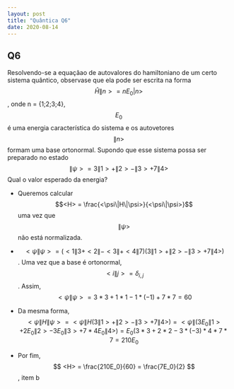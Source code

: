```yaml
---
layout: post
title: "Quântica Q6"
date: 2020-08-14
---
```

## Q6

Resolvendo-se a equaçãao de autovalores do hamiltoniano de um certo sistema quântico, observase que ela pode ser escrita na forma $$\hat{H}\|n> = nE_0|n>$$, onde n = {1;2;3;4}, $$E_0$$ é uma energia característica do sistema e os autovetores $${\|n>}$$ formam uma base ortonormal. Supondo que esse sistema possa ser preparado no estado
$$ \|\psi> = 3\|1> + \|2> - \|3> + 7\|4> $$ Qual o valor esperado da energia?

* Queremos calcular $$<H> = \frac{<\psi\|H\|\psi>}{<\psi\|\psi>}$$ uma vez que $$\|\psi>$$ não está normalizada. 

* $$<\psi\|\psi> = (<1\|3 + <2\| - <3\| + <4\|7)(3\|1> + \|2> - \|3> + 7\|4>)$$. Uma vez que a base é ortonormal, $$ <i\|j> = \delta_{i,j} $$. Assim, $$<\psi\|\psi> = 3*3 + 1*1 -1*(-1) + 7*7 = 60  $$

* Da mesma forma, $$ <\psi\|H\|\psi> = <\psi\| H(3\|1> + \|2> - \|3> + 7\|4>) = <\psi\| (3E_0\|1> + 2E_0\|2> - 3E_0\|3> + 7*4E_0\|4>) = E_0(3*3 + 2*2 -3*(-3) *4*7*7 = 210E_0$$

* Por fim, $$ <H> = \frac{210E_0}{60} = \frac{7E_0}{2} $$, item b

